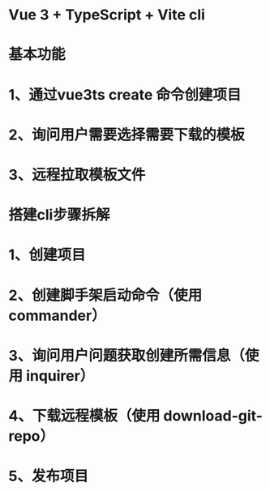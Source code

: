 # Vue 3 + TypeScript + Vite  cli

# 基本功能
# 1、通过vue3ts create <name> 命令创建项目 
# 2、询问用户需要选择需要下载的模板
# 3、远程拉取模板文件

# 搭建cli步骤拆解
# 1、创建项目
# 2、创建脚手架启动命令（使用 commander）
# 3、询问用户问题获取创建所需信息（使用 inquirer）
# 4、下载远程模板（使用 download-git-repo）
# 5、发布项目